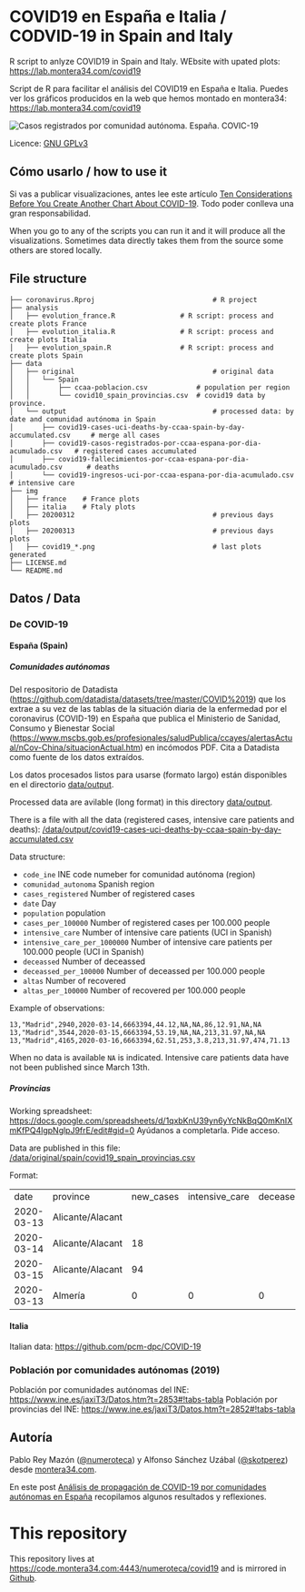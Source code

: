 COVID19 en España e Italia / CODVID-19 in Spain and Italy
=================

R script to anlyze COVID19 in Spain and Italy. WEbsite with upated plots: https://lab.montera34.com/covid19

Script de R para facilitar el análisis del COVID19 en España e Italia. Puedes ver los gráficos producidos en la web que hemos montado en montera34: https://lab.montera34.com/covid19

![Casos registrados por comunidad autónoma. España. COVIC-19](https://lab.montera34.com/covid19-r/img/covid19_casos-registrados-por-comunidad-autonoma-superpuesto-per-cienmil-log.png "Plot example")


Licence: [GNU GPLv3](https://code.montera34.com:4443/numeroteca/covid19/-/blob/master/LICENSE.md)

## Cómo usarlo / how to use it

Si vas a publicar visualizaciones, antes lee este artículo [Ten Considerations Before You Create Another Chart About COVID-19](https://medium.com/nightingale/ten-considerations-before-you-create-another-chart-about-covid-19-27d3bd691be8). Todo poder conlleva una gran responsabilidad.

When you go to any of the scripts you can run it and it will produce all the visualizations. Sometimes data directly takes them from the source some others are stored locally.

## File structure

```
├── coronavirus.Rproj                             # R project
├── analysis
│   ├── evolution_france.R                # R script: process and create plots France  
│   ├── evolution_italia.R                # R script: process and create plots Italia  
│   ├── evolution_spain.R                 # R script: process and create plots Spain
├── data
│   ├── original                                  # original data
│   │   └── Spain
│   │       ├── ccaa-poblacion.csv            # population per region
│   │       └── covid10_spain_provincias.csv  # covid19 data by province. 
│   └── output                                    # processed data: by date and comunidad autónoma in Spain
│       ├── covid19-cases-uci-deaths-by-ccaa-spain-by-day-accumulated.csv     # merge all cases
│       ├── covid19-casos-registrados-por-ccaa-espana-por-dia-acumulado.csv   # registered cases accumulated
│       ├── covid19-fallecimientos-por-ccaa-espana-por-dia-acumulado.csv      # deaths
│       └── covid19-ingresos-uci-por-ccaa-espana-por-dia-acumulado.csv        # intensive care
├── img
│   ├── france    # France plots
│   ├── italia    # Ftaly plots
│   ├── 20200312                                  # previous days plots
│   ├── 20200313                                  # previous days plots
│   ├── covid19_*.png                             # last plots generated
├── LICENSE.md
└── README.md
```

## Datos / Data 

### De COVID-19 

#### España (Spain)

##### Comunidades autónomas

Del respositorio de Datadista (https://github.com/datadista/datasets/tree/master/COVID%2019) que los extrae a su vez de las tablas de la situación diaria de la enfermedad por el coronavirus (COVID-19) en España que publica el Ministerio de Sanidad, Consumo y Bienestar Social (https://www.mscbs.gob.es/profesionales/saludPublica/ccayes/alertasActual/nCov-China/situacionActual.htm) en incómodos PDF. Cita a Datadista como fuente de los datos extraídos. 

Los datos procesados listos para usarse (formato largo) están disponibles en el directorio [data/output](https://code.montera34.com:4443/numeroteca/covid19/-/tree/master/data/output).

Processed data are avilable (long format) in this directory [data/output](https://code.montera34.com:4443/numeroteca/covid19/-/tree/master/data/output).

There is a file with all the data (registered cases, intensive care patients and deaths): [/data/output/covid19-cases-uci-deaths-by-ccaa-spain-by-day-accumulated.csv](https://code.montera34.com:4443/numeroteca/covid19/-/blob/master/data/output/covid19-cases-uci-deaths-by-ccaa-spain-by-day-accumulated.csv)

Data structure:

* `code_ine` INE code numeber for comunidad autónoma (region)
* `comunidad_autonoma` Spanish region
* `cases_registered` Number of registered cases
* `date` Day
* `population` population
* `cases_per_100000` Number of registered cases per 100.000 people
* `intensive_care` Number of intensive care patients (UCI in Spanish)
* `intensive_care_per_1000000` Number of intensive care patients per 100.000 people (UCI in Spanish)
* `deceassed` Number of deceassed
* `deceassed_per_100000` Number of deceassed per 100.000 people
* `altas` Number of recovered
* `altas_per_100000` Number of recovered per 100.000 people

Example of observations:

```
13,"Madrid",2940,2020-03-14,6663394,44.12,NA,NA,86,12.91,NA,NA
13,"Madrid",3544,2020-03-15,6663394,53.19,NA,NA,213,31.97,NA,NA
13,"Madrid",4165,2020-03-16,6663394,62.51,253,3.8,213,31.97,474,71.13
```
When no data is available `NA` is indicated. Intensive care patients data have not been published since March 13th.

##### Provincias

Working spreadsheet: https://docs.google.com/spreadsheets/d/1qxbKnU39yn6yYcNkBqQ0mKnIXmKfPQ4lgpNglpJ9frE/edit#gid=0
Ayúdanos a completarla. Pide acceso.

Data are published in this file: [/data/original/spain/covid19_spain_provincias.csv](https://code.montera34.com:4443/numeroteca/covid19/-/blob/master/data/original/spain/covid19_spain_provincias.csv)

Format:

|            |                  |           |                |          |                   |           |                                                                                                   |                                                                                                     | 
|------------|------------------|-----------|----------------|----------|-------------------|-----------|---------------------------------------------------------------------------------------------------|-----------------------------------------------------------------------------------------------------| 
| date       | province         | new_cases | intensive_care | deceased | cases_accumulated | recovered | source                                                                                            | comments                                                                                            | 
| 2020-03-13 | Alicante/Alacant |           |                |          | 39                |           |                                                                                                   | More info about this initiative at https://code.montera34.com:4443/numeroteca/covid19/-/tree/master | 
| 2020-03-14 | Alicante/Alacant | 18        |                |          | 57                |           | http://www.san.gva.es/documents/151311/8476524/200314+NOTA+DE+PRENSA+CORONAVIRUS.pdf              |                                                                             | 
| 2020-03-15 | Alicante/Alacant | 94        |                |          | 151               |           | http://www.san.gva.es/documents/151311/8477533/20200315+NOTA+CORONAVIRUS                          |                                         | 
| 2020-03-13 | Almería          | 0         | 0              | 0        | 9                 | 0         | https://www.juntadeandalucia.es/organismos/saludyfamilias/actualidad/noticias/detalle/233232.html |                                                                                                     | 



#### Italia

Italian data: https://github.com/pcm-dpc/COVID-19


### Población por comunidades autónomas (2019)

Población por comunidades autónomas del INE: https://www.ine.es/jaxiT3/Datos.htm?t=2853#!tabs-tabla
Población por provincias del INE:  https://www.ine.es/jaxiT3/Datos.htm?t=2852#!tabs-tabla

## Autoría

Pablo Rey Mazón ([@numeroteca](https://twitter.com/numeroteca)) y Alfonso Sánchez Uzábal ([@skotperez](https://twitter.com/skotperez))  desde [montera34.com](https://montera34.com).

En este post [Análisis de propagación de COVID-19 por comunidades autónomas en España](http://numeroteca.org/2020/03/12/covid19-comunidades-autonomas-espana/) recopilamos algunos resultados y reflexiones.


# This repository

This repository lives at https://code.montera34.com:4443/numeroteca/covid19 and is mirrored in [Github](https://github.com/numeroteca/covid19).